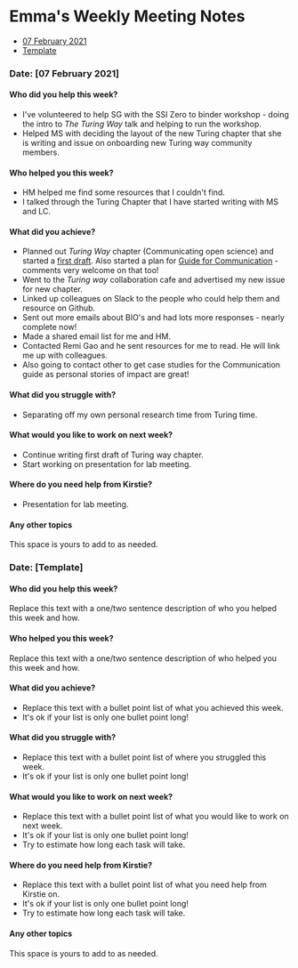 # Emma's Weekly Meeting Notes

* [07 February 2021](#date-10-february-2021)
* [Template](#template-date-dd-month-yyyy)


### Date: [07 February 2021]

#### Who did you help this week?

* I've volunteered to help SG with the SSI Zero to binder workshop - doing the intro to *The Turing Way* talk and helping to run the workshop.
* Helped MS with deciding the layout of the new Turing chapter that she is writing and issue on onboarding new Turing way community members.

#### Who helped you this week?

* HM helped me find some resources that I couldn't find.
* I talked through the Turing Chapter that I have started writing with MS and LC.

#### What did you achieve?

* Planned out *Turing Way* chapter (Communicating open science) and started a [first draft](https://hackmd.io/z3wbuBKXTQif8-Wd6u6Q0g). Also started a plan for [Guide for Communication](https://hackmd.io/VHDWuGcbRWG1GqXuEhgarw) - comments very welcome on that too!
* Went to the *Turing way* collaboration cafe and advertised my new issue for new chapter.
* Linked up colleagues on Slack to the people who could help them and resource on Github.
* Sent out more emails about BIO's and had lots more responses - nearly complete now!
* Made a shared email list for me and HM.
* Contacted Remi Gao and he sent resources for me to read. He will link me up with colleagues.
* Also going to contact other to get case studies for the Communication guide as personal stories of impact are great!

#### What did you struggle with?

* Separating off my own personal research time from Turing time.

#### What would you like to work on next week?

* Continue writing first draft of Turing way chapter.
* Start working on presentation for lab meeting.

#### Where do you need help from Kirstie?

* Presentation for lab meeting.

#### Any other topics

This space is yours to add to as needed.






### Date: [Template]

#### Who did you help this week?

Replace this text with a one/two sentence description of who you helped this week and how.


#### Who helped you this week?

Replace this text with a one/two sentence description of who helped you this week and how.

#### What did you achieve?

* Replace this text with a bullet point list of what you achieved this week.
* It's ok if your list is only one bullet point long!

#### What did you struggle with?

* Replace this text with a bullet point list of where you struggled this week.
* It's ok if your list is only one bullet point long!

#### What would you like to work on next week?

* Replace this text with a bullet point list of what you would like to work on next week.
* It's ok if your list is only one bullet point long!
* Try to estimate how long each task will take.

#### Where do you need help from Kirstie?

* Replace this text with a bullet point list of what you need help from Kirstie on.
* It's ok if your list is only one bullet point long!
* Try to estimate how long each task will take.

#### Any other topics

This space is yours to add to as needed.
